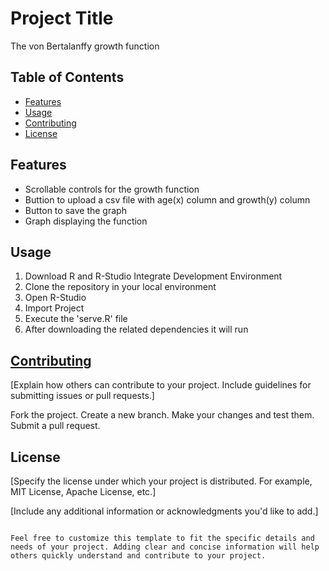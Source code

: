 # Project Title

The von Bertalanffy growth function

## Table of Contents
- [Features](#features)
- [Usage](#usage)
- [Contributing](#contributing)
- [License](#license)

## Features
- Scrollable controls for the growth function
- Buttion to upload a csv file with age(x) column and growth(y) column
- Button to save the graph
- Graph displaying the function 

## Usage
1. Download R and R-Studio Integrate Development Environment
2. Clone the repository in your local environment
3. Open R-Studio
4. Import Project
5. Execute the 'serve.R' file
6. After downloading the related dependencies it will run

## [Contributing](#contributing)

[Explain how others can contribute to your project. Include guidelines for submitting issues or pull requests.]

Fork the project.
Create a new branch.
Make your changes and test them.
Submit a pull request.

## License
[Specify the license under which your project is distributed. For example, MIT License, Apache License, etc.]

[Include any additional information or acknowledgments you'd like to add.]
```ccs

Feel free to customize this template to fit the specific details and needs of your project. Adding clear and concise information will help others quickly understand and contribute to your project.
